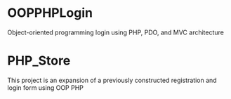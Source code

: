 # OOPPHPLogin
Object-oriented programming login using PHP, PDO, and MVC architecture
# PHP_Store
This project is an expansion of a previously constructed registration and login form using OOP PHP
